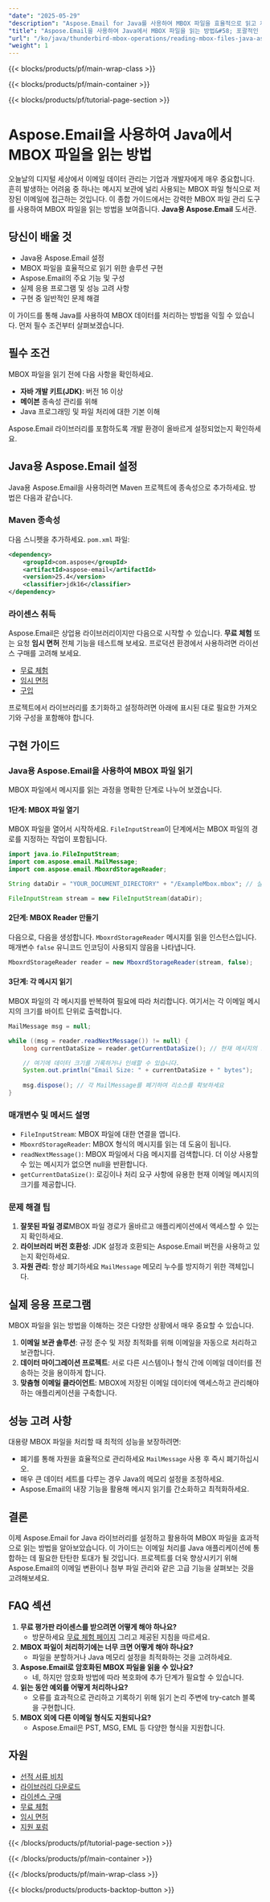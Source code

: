 ```yaml
---
"date": "2025-05-29"
"description": "Aspose.Email for Java를 사용하여 MBOX 파일을 효율적으로 읽고 처리하는 방법을 알아보세요. 이 가이드에서는 설정, 구현 및 문제 해결 팁을 다룹니다."
"title": "Aspose.Email을 사용하여 Java에서 MBOX 파일을 읽는 방법&#58; 포괄적인 가이드"
"url": "/ko/java/thunderbird-mbox-operations/reading-mbox-files-java-aspose-email/"
"weight": 1
---
```


{{< blocks/products/pf/main-wrap-class >}}

{{< blocks/products/pf/main-container >}}

{{< blocks/products/pf/tutorial-page-section >}}
# Aspose.Email을 사용하여 Java에서 MBOX 파일을 읽는 방법

오늘날의 디지털 세상에서 이메일 데이터 관리는 기업과 개발자에게 매우 중요합니다. 흔히 발생하는 어려움 중 하나는 메시지 보관에 널리 사용되는 MBOX 파일 형식으로 저장된 이메일에 접근하는 것입니다. 이 종합 가이드에서는 강력한 MBOX 파일 관리 도구를 사용하여 MBOX 파일을 읽는 방법을 보여줍니다. **Java용 Aspose.Email** 도서관.

## 당신이 배울 것
- Java용 Aspose.Email 설정
- MBOX 파일을 효율적으로 읽기 위한 솔루션 구현
- Aspose.Email의 주요 기능 및 구성
- 실제 응용 프로그램 및 성능 고려 사항
- 구현 중 일반적인 문제 해결

이 가이드를 통해 Java를 사용하여 MBOX 데이터를 처리하는 방법을 익힐 수 있습니다. 먼저 필수 조건부터 살펴보겠습니다.

## 필수 조건
MBOX 파일을 읽기 전에 다음 사항을 확인하세요.
- **자바 개발 키트(JDK)**: 버전 16 이상
- **메이븐** 종속성 관리를 위해
- Java 프로그래밍 및 파일 처리에 대한 기본 이해

Aspose.Email 라이브러리를 포함하도록 개발 환경이 올바르게 설정되었는지 확인하세요.

## Java용 Aspose.Email 설정
Java용 Aspose.Email을 사용하려면 Maven 프로젝트에 종속성으로 추가하세요. 방법은 다음과 같습니다.

### Maven 종속성
다음 스니펫을 추가하세요. `pom.xml` 파일:
```xml
<dependency>
    <groupId>com.aspose</groupId>
    <artifactId>aspose-email</artifactId>
    <version>25.4</version>
    <classifier>jdk16</classifier>
</dependency>
```

### 라이센스 취득
Aspose.Email은 상업용 라이브러리이지만 다음으로 시작할 수 있습니다. **무료 체험** 또는 요청 **임시 면허** 전체 기능을 테스트해 보세요. 프로덕션 환경에서 사용하려면 라이선스 구매를 고려해 보세요.
- [무료 체험](https://releases.aspose.com/email/java/)
- [임시 면허](https://purchase.aspose.com/temporary-license/)
- [구입](https://purchase.aspose.com/buy)

프로젝트에서 라이브러리를 초기화하고 설정하려면 아래에 표시된 대로 필요한 가져오기와 구성을 포함해야 합니다.

## 구현 가이드
### Java용 Aspose.Email을 사용하여 MBOX 파일 읽기
MBOX 파일에서 메시지를 읽는 과정을 명확한 단계로 나누어 보겠습니다.

#### 1단계: MBOX 파일 열기
MBOX 파일을 열어서 시작하세요. `FileInputStream`이 단계에서는 MBOX 파일의 경로를 지정하는 작업이 포함됩니다.
```java
import java.io.FileInputStream;
import com.aspose.email.MailMessage;
import com.aspose.email.MboxrdStorageReader;

String dataDir = "YOUR_DOCUMENT_DIRECTORY" + "/ExampleMbox.mbox"; // 실제 경로로 대체

FileInputStream stream = new FileInputStream(dataDir);
```

#### 2단계: MBOX Reader 만들기
다음으로, 다음을 생성합니다. `MboxrdStorageReader` 메시지를 읽을 인스턴스입니다. 매개변수 `false` 유니코드 인코딩이 사용되지 않음을 나타냅니다.
```java
MboxrdStorageReader reader = new MboxrdStorageReader(stream, false);
```

#### 3단계: 각 메시지 읽기
MBOX 파일의 각 메시지를 반복하여 필요에 따라 처리합니다. 여기서는 각 이메일 메시지의 크기를 바이트 단위로 출력합니다.
```java
MailMessage msg = null;

while ((msg = reader.readNextMessage()) != null) {
    long currentDataSize = reader.getCurrentDataSize(); // 현재 메시지의 크기를 가져옵니다

    // 여기에 데이터 크기를 기록하거나 인쇄할 수 있습니다.
    System.out.println("Email Size: " + currentDataSize + " bytes");
    
    msg.dispose(); // 각 MailMessage를 폐기하여 리소스를 확보하세요
}
```

### 매개변수 및 메서드 설명
- `FileInputStream`: MBOX 파일에 대한 연결을 엽니다.
- `MboxrdStorageReader`: MBOX 형식의 메시지를 읽는 데 도움이 됩니다.
- `readNextMessage()`: MBOX 파일에서 다음 메시지를 검색합니다. 더 이상 사용할 수 있는 메시지가 없으면 null을 반환합니다.
- `getCurrentDataSize()`: 로깅이나 처리 요구 사항에 유용한 현재 이메일 메시지의 크기를 제공합니다.

### 문제 해결 팁
1. **잘못된 파일 경로**MBOX 파일 경로가 올바르고 애플리케이션에서 액세스할 수 있는지 확인하세요.
2. **라이브러리 버전 호환성**: JDK 설정과 호환되는 Aspose.Email 버전을 사용하고 있는지 확인하세요.
3. **자원 관리**: 항상 폐기하세요 `MailMessage` 메모리 누수를 방지하기 위한 객체입니다.

## 실제 응용 프로그램
MBOX 파일을 읽는 방법을 이해하는 것은 다양한 상황에서 매우 중요할 수 있습니다.
1. **이메일 보관 솔루션**: 규정 준수 및 저장 최적화를 위해 이메일을 자동으로 처리하고 보관합니다.
2. **데이터 마이그레이션 프로젝트**: 서로 다른 시스템이나 형식 간에 이메일 데이터를 전송하는 것을 용이하게 합니다.
3. **맞춤형 이메일 클라이언트**: MBOX에 저장된 이메일 데이터에 액세스하고 관리해야 하는 애플리케이션을 구축합니다.

## 성능 고려 사항
대용량 MBOX 파일을 처리할 때 최적의 성능을 보장하려면:
- 폐기를 통해 자원을 효율적으로 관리하세요 `MailMessage` 사용 후 즉시 폐기하십시오.
- 매우 큰 데이터 세트를 다루는 경우 Java의 메모리 설정을 조정하세요.
- Aspose.Email의 내장 기능을 활용해 메시지 읽기를 간소화하고 최적화하세요.

## 결론
이제 Aspose.Email for Java 라이브러리를 설정하고 활용하여 MBOX 파일을 효과적으로 읽는 방법을 알아보았습니다. 이 가이드는 이메일 처리를 Java 애플리케이션에 통합하는 데 필요한 탄탄한 토대가 될 것입니다. 
프로젝트를 더욱 향상시키기 위해 Aspose.Email의 이메일 변환이나 첨부 파일 관리와 같은 고급 기능을 살펴보는 것을 고려해보세요.

## FAQ 섹션
1. **무료 평가판 라이센스를 받으려면 어떻게 해야 하나요?**
   - 방문하세요 [무료 체험 페이지](https://releases.aspose.com/email/java/) 그리고 제공된 지침을 따르세요.
2. **MBOX 파일이 처리하기에는 너무 크면 어떻게 해야 하나요?**
   - 파일을 분할하거나 Java 메모리 설정을 최적화하는 것을 고려하세요.
3. **Aspose.Email로 암호화된 MBOX 파일을 읽을 수 있나요?**
   - 네, 하지만 암호화 방법에 따라 복호화에 추가 단계가 필요할 수 있습니다.
4. **읽는 동안 예외를 어떻게 처리하나요?**
   - 오류를 효과적으로 관리하고 기록하기 위해 읽기 논리 주변에 try-catch 블록을 구현합니다.
5. **MBOX 외에 다른 이메일 형식도 지원되나요?**
   - Aspose.Email은 PST, MSG, EML 등 다양한 형식을 지원합니다.

## 자원
- [선적 서류 비치](https://reference.aspose.com/email/java/)
- [라이브러리 다운로드](https://releases.aspose.com/email/java/)
- [라이센스 구매](https://purchase.aspose.com/buy)
- [무료 체험](https://releases.aspose.com/email/java/)
- [임시 면허](https://purchase.aspose.com/temporary-license/)
- [지원 포럼](https://forum.aspose.com/c/email/10)

{{< /blocks/products/pf/tutorial-page-section >}}

{{< /blocks/products/pf/main-container >}}

{{< /blocks/products/pf/main-wrap-class >}}

{{< blocks/products/products-backtop-button >}}